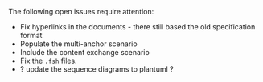 The following open issues require attention:

* Fix hyperlinks in the documents - there still based  the old specification format
* Populate the multi-anchor scenario
* Include the content exchange scenario
* Fix the `.fsh` files.
* ? update the sequence diagrams to plantuml ?